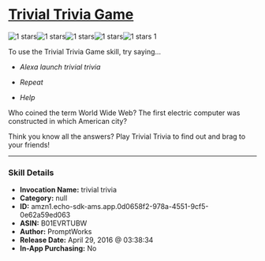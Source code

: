 # [Trivial Trivia Game](http://alexa.amazon.com/#skills/amzn1.echo-sdk-ams.app.0d0658f2-978a-4551-9cf5-0e62a59ed063)
![1 stars](../../images/ic_star_black_18dp_1x.png)![1 stars](../../images/ic_star_border_black_18dp_1x.png)![1 stars](../../images/ic_star_border_black_18dp_1x.png)![1 stars](../../images/ic_star_border_black_18dp_1x.png)![1 stars](../../images/ic_star_border_black_18dp_1x.png) 1

To use the Trivial Trivia Game skill, try saying...

* *Alexa launch trivial trivia*

* *Repeat*

* *Help*

Who coined the term World Wide Web?
The first electric computer was constructed in which American city?

Think you know all the answers? Play Trivial Trivia to find out and brag to your friends!

***

### Skill Details

* **Invocation Name:** trivial trivia
* **Category:** null
* **ID:** amzn1.echo-sdk-ams.app.0d0658f2-978a-4551-9cf5-0e62a59ed063
* **ASIN:** B01EVRTUBW
* **Author:** PromptWorks
* **Release Date:** April 29, 2016 @ 03:38:34
* **In-App Purchasing:** No
